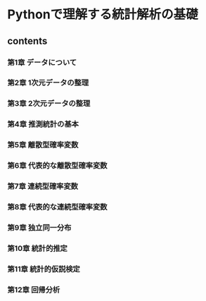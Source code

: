 # Pythonで理解する統計解析の基礎

## contents

### 第1章 データについて


### 第2章 1次元データの整理


### 第3章 2次元データの整理


### 第4章 推測統計の基本


### 第5章 離散型確率変数


### 第6章 代表的な離散型確率変数


### 第7章 連続型確率変数


### 第8章 代表的な連続型確率変数


### 第9章 独立同一分布


### 第10章 統計的推定


### 第11章 統計的仮説検定


### 第12章 回帰分析
